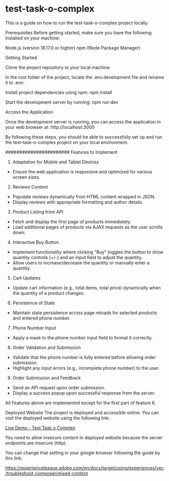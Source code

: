 # test-task-o-complex

This is a guide on how to run the test-task-o-complex project locally.

Prerequisites
Before getting started, make sure you have the following installed on your machine:

Node.js (version 18.17.0 or higher)
npm (Node Package Manager)

Getting Started

Clone the project repository to your local machine:

In the root folder of the project, locate the .env.development file and rename it to .env:

Install project dependencies using npm:
npm install

Start the development server by running:
npm run dev

Access the Application

Once the development server is running, you can access the application in your web browser at: http://localhost:3000

By following these steps, you should be able to successfully set up and run the test-task-o-complex project on your local environment.

#######################
Features to Implement

1. Adaptation for Mobile and Tablet Devices

- Ensure the web application is responsive and optimized for various screen sizes.

2. Reviews Content

- Populate reviews dynamically from HTML content wrapped in JSON.
- Display reviews with appropriate formatting and author details.

3. Product Listing from API

- Fetch and display the first page of products immediately.
- Load additional pages of products via AJAX requests as the user scrolls down.

4. Interactive Buy Button

- Implement functionality where clicking "Buy" toggles the button to show quantity controls (+/-) and an input field to adjust the quantity.
- Allow users to increase/decrease the quantity or manually enter a quantity.

5. Cart Updates

- Update cart information (e.g., total items, total price) dynamically when the quantity of a product changes.

6. Persistence of State

- Maintain state persistence across page reloads for selected products and entered phone number.

7. Phone Number Input

- Apply a mask to the phone number input field to format it correctly.

8. Order Validation and Submission

- Validate that the phone number is fully entered before allowing order submission.
- Highlight any input errors (e.g., incomplete phone number) to the user.

9. Order Submission and Feedback

- Send an API request upon order submission.
- Display a success popup upon successful response from the server.

All Features above are implemented except for the first part of feature 6.

Deployed Website
The project is deployed and accessible online. You can visit the deployed website using the following link:

[Live Demo - Test Task o Complex](https://test-task-o-complex.vercel.app/)

You need to allow insecure content in deployed website because the server endpoints are insecure (http).

You can change that setting in your google browser following the guide by this link.

https://experienceleague.adobe.com/en/docs/target/using/experiences/vec/troubleshoot-composer/mixed-content
